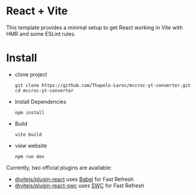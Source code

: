 # React + Vite

This template provides a minimal setup to get React working in Vite with HMR and some ESLint rules.

# Install
- clone project
  ```
  git clone https://github.com/Thapelo-Laroc/mccroc-yt-converter.git
  cd mccroc-yt-converter
  ```
- Install Dependencies
  ```
  npm install
  ```
- Build
  ```
  vite build
  ```
- view website
  ```
  npm run dev
  ```

Currently, two official plugins are available:

- [@vitejs/plugin-react](https://github.com/vitejs/vite-plugin-react/blob/main/packages/plugin-react/README.md) uses [Babel](https://babeljs.io/) for Fast Refresh
- [@vitejs/plugin-react-swc](https://github.com/vitejs/vite-plugin-react-swc) uses [SWC](https://swc.rs/) for Fast Refresh
